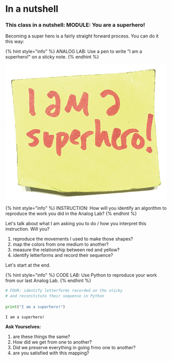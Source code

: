 # In a nutshell

### This class in a nutshell: MODULE: You are a superhero!

Becoming a super hero is a fairly straight forward process. You can do it this way:

{% hint style="info" %}
ANALOG LAB: Use a pen to write "I am a superhero!" on a sticky note. 
{% endhint %}

![](.gitbook/assets/img_9590.jpg) 

{% hint style="info" %}
INSTRUCTION: How will you identify an algorithm to reproduce the work you did in the Analog Lab?
{% endhint %}

Let's talk about what I am asking you to do / how you interpret this instruction. Will you?

1. reproduce the movements I used to make those shapes?
2. map the colors from one medium to another?
3. measure the relationship between red and yellow?
4. identify letterforms and record their sequence?

Let's start at the end.

{% hint style="info" %}
CODE LAB: Use Python to reproduce your work from our last Analog Lab.
{% endhint %}

```python
# FOUR: identify letterforms recorded on the sticky
# and reconstitute their sequence in Python

print("I am a superhero!")
```

`I am a superhero!`

**Ask Yourselves:**

1. are these things the same?
2. How did we get from one to another?
3. Did we preserve everything in going frmo one to another?
4. are you satisfied with this mapping?

